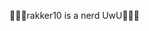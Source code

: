 👋👋👋rakker10 is a nerd UwU👋👋👋

<!--
**Pinquinn/Pinquinn** is a ✨ _special_ ✨ repository because its `README.md` (this file) appears on your GitHub profile.

Here are some ideas to get you started:

online bewerken

- 🔭 I’m currently working on ...
- 🌱 I’m currently learning ...
- 👯 I’m looking to collaborate on ...
- 🤔 I’m looking for help with ...
- 💬 Ask me about ...
- 📫 How to reach me: ...
- 😄 Pronouns: PRONOUNS!?!?
- ⚡ Fun fact: ...
-->
